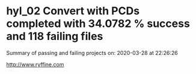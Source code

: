 # hyl_02 Convert with PCDs completed with 34.0782 % success and 118 failing files

Summary of passing and failing projects on: 2020-03-28 at 22:26:26

http://www.ryffine.com
